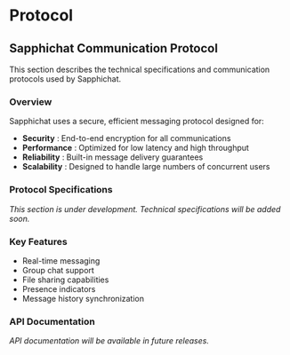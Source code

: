 # Protocol

## Sapphichat Communication Protocol

This section describes the technical specifications and communication protocols used by Sapphichat.

### Overview

Sapphichat uses a secure, efficient messaging protocol designed for:

- **Security** : End-to-end encryption for all communications
- **Performance** : Optimized for low latency and high throughput
- **Reliability** : Built-in message delivery guarantees
- **Scalability** : Designed to handle large numbers of concurrent users

### Protocol Specifications

*This section is under development. Technical specifications will be added soon.*

### Key Features

- Real-time messaging
- Group chat support
- File sharing capabilities
- Presence indicators
- Message history synchronization

### API Documentation

*API documentation will be available in future releases.*